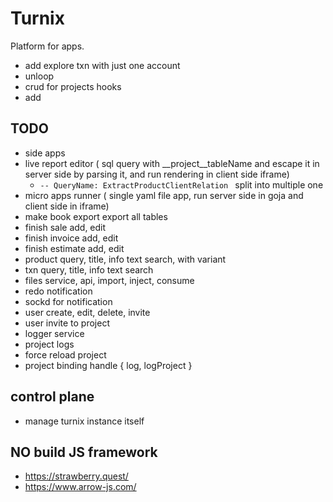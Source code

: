 # Turnix

Platform for apps.


- add explore txn with just one account
- unloop
- crud for projects hooks
- add 

## TODO

- side apps
- live report editor ( sql query with __project__tableName and escape it in server side by parsing it, and run rendering in client side iframe)
    - ```-- QueryName: ExtractProductClientRelation ``` split into multiple one 
- micro apps runner ( single yaml file app, run server side in goja and client side in iframe)
- make book export export all tables
- finish sale add, edit
- finish invoice add, edit
- finish estimate add, edit
- product query, title, info  text search, with variant
- txn query, title, info  text search
- files service, api, import, inject, consume
- redo notification
- sockd for notification
- user create, edit, delete, invite
- user invite to project
- logger service
- project logs
- force reload project
- project binding handle { log, logProject }

## control plane

- manage turnix instance itself


## NO build JS framework

- https://strawberry.quest/
- https://www.arrow-js.com/